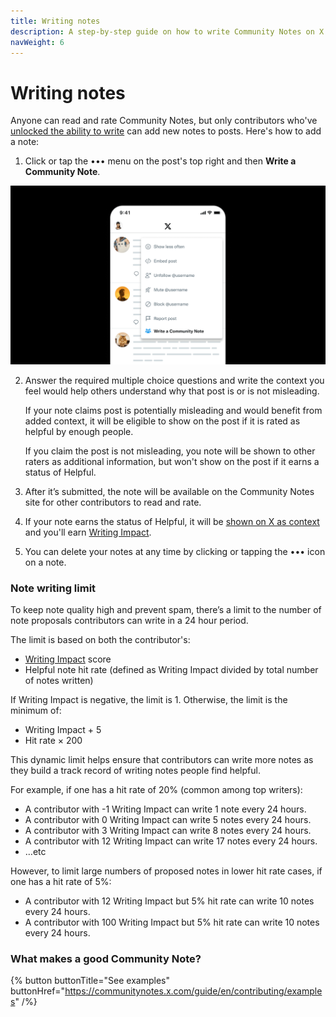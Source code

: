 ```yaml
---
title: Writing notes
description: A step-by-step guide on how to write Community Notes on X.
navWeight: 6
---
```

# Writing notes

Anyone can read and rate Community Notes, but only contributors who've [unlocked the ability to write](./writing-ability.md) can add new notes to posts. Here's how to add a note:

1. Click or tap the ••• menu on the post's top right and then **Write a Community Note**.

![a post with the options menu open. “Write a Community Note” listed as the last item](../images/writing-notes.png)

2. Answer the required multiple choice questions and write the context you feel would help others understand why that post is or is not misleading.

   If your note claims post is potentially misleading and would benefit from added context, it will be eligible to show on the post if it is rated as helpful by enough people.

   If you claim the post is not misleading, you note will be shown to other raters as additional information, but won't show on the post if it earns a status of Helpful.

3. After it’s submitted, the note will be available on the Community Notes site for other contributors to read and rate.

4. If your note earns the status of Helpful, it will be [shown on X as context](./notes-on-twitter) and you'll earn [Writing Impact](./writing-and-rating-impact.md).

5. You can delete your notes at any time by clicking or tapping the ••• icon on a note.


### Note writing limit

To keep note quality high and prevent spam, there’s a limit to the number of note proposals contributors can write in a 24 hour period.

The limit is based on both the contributor's:
* [Writing Impact](./writing-and-rating-impact.md) score
* Helpful note hit rate (defined as Writing Impact divided by total number of notes written)

If Writing Impact is negative, the limit is 1. Otherwise, the limit is the minimum of:
* Writing Impact + 5
* Hit rate × 200

This dynamic limit helps ensure that contributors can write more notes as they build a track record of writing notes people find helpful.

For example, if one has a hit rate of 20% (common among top writers):

- A contributor with -1 Writing Impact can write 1 note every 24 hours.
- A contributor with 0 Writing Impact can write 5 notes every 24 hours.
- A contributor with 3 Writing Impact can write 8 notes every 24 hours.
- A contributor with 12 Writing Impact can write 17 notes every 24 hours.
- …etc

However, to limit large numbers of proposed notes in lower hit rate cases, if one has a hit rate of 5%:

- A contributor with 12 Writing Impact but 5% hit rate can write 10 notes every 24 hours.
- A contributor with 100 Writing Impact but 5% hit rate can write 10 notes every 24 hours.
  

### What makes a good Community Note?

{% button buttonTitle="See examples" buttonHref="https://communitynotes.x.com/guide/en/contributing/examples" /%}
